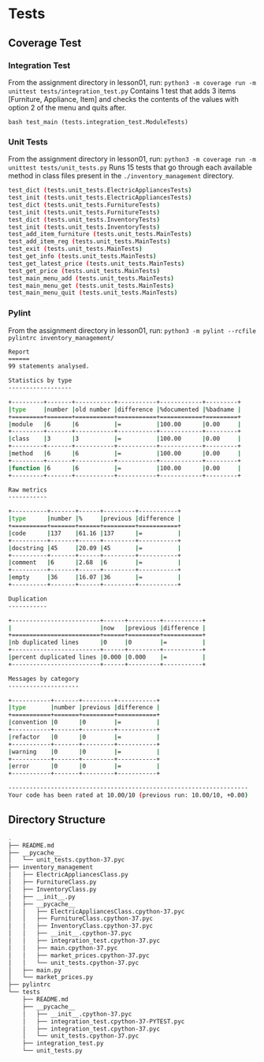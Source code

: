# Tests

## Coverage Test

### Integration Test

From the assignment directory in lesson01, run:
`python3 -m coverage run -m unittest tests/integration_test.py`
Contains 1 test that adds 3 items [Furniture, Appliance, Item] and checks
the contents of the values with option 2 of the menu and quits after.

```bash test_main (tests.integration_test.ModuleTests)```

### Unit Tests

From the assignment directory in lesson01, run:
`python3 -m coverage run -m unittest tests/unit_tests.py`
Runs 15 tests that go through each available method in class files present in
the `./inventory_management` directory.

```bash
test_dict (tests.unit_tests.ElectricAppliancesTests)
test_init (tests.unit_tests.ElectricAppliancesTests)
test_dict (tests.unit_tests.FurnitureTests)
test_init (tests.unit_tests.FurnitureTests)
test_dict (tests.unit_tests.InventoryTests)
test_init (tests.unit_tests.InventoryTests)
test_add_item_furniture (tests.unit_tests.MainTests)
test_add_item_reg (tests.unit_tests.MainTests)
test_exit (tests.unit_tests.MainTests)
test_get_info (tests.unit_tests.MainTests)
test_get_latest_price (tests.unit_tests.MainTests)
test_get_price (tests.unit_tests.MainTests)
test_main_menu_add (tests.unit_tests.MainTests)
test_main_menu_get (tests.unit_tests.MainTests)
test_main_menu_quit (tests.unit_tests.MainTests)
```

### Pylint

From the assignment directory in lesson01, run:
`python3 -m pylint --rcfile pylintrc inventory_management/`

```bash
Report
======
99 statements analysed.

Statistics by type
------------------

+---------+-------+-----------+-----------+------------+---------+
|type     |number |old number |difference |%documented |%badname |
+=========+=======+===========+===========+============+=========+
|module   |6      |6          |=          |100.00      |0.00     |
+---------+-------+-----------+-----------+------------+---------+
|class    |3      |3          |=          |100.00      |0.00     |
+---------+-------+-----------+-----------+------------+---------+
|method   |6      |6          |=          |100.00      |0.00     |
+---------+-------+-----------+-----------+------------+---------+
|function |6      |6          |=          |100.00      |0.00     |
+---------+-------+-----------+-----------+------------+---------+

Raw metrics
-----------

+----------+-------+------+---------+-----------+
|type      |number |%     |previous |difference |
+==========+=======+======+=========+===========+
|code      |137    |61.16 |137      |=          |
+----------+-------+------+---------+-----------+
|docstring |45     |20.09 |45       |=          |
+----------+-------+------+---------+-----------+
|comment   |6      |2.68  |6        |=          |
+----------+-------+------+---------+-----------+
|empty     |36     |16.07 |36       |=          |
+----------+-------+------+---------+-----------+

Duplication
-----------

+-------------------------+------+---------+-----------+
|                         |now   |previous |difference |
+=========================+======+=========+===========+
|nb duplicated lines      |0     |0        |=          |
+-------------------------+------+---------+-----------+
|percent duplicated lines |0.000 |0.000    |=          |
+-------------------------+------+---------+-----------+

Messages by category
--------------------

+-----------+-------+---------+-----------+
|type       |number |previous |difference |
+===========+=======+=========+===========+
|convention |0      |0        |=          |
+-----------+-------+---------+-----------+
|refactor   |0      |0        |=          |
+-----------+-------+---------+-----------+
|warning    |0      |0        |=          |
+-----------+-------+---------+-----------+
|error      |0      |0        |=          |
+-----------+-------+---------+-----------+

--------------------------------------------------------------------
Your code has been rated at 10.00/10 (previous run: 10.00/10, +0.00)
```

## Directory Structure

```bash
.
├── README.md
├── __pycache__
│   └── unit_tests.cpython-37.pyc
├── inventory_management
│   ├── ElectricAppliancesClass.py
│   ├── FurnitureClass.py
│   ├── InventoryClass.py
│   ├── __init__.py
│   ├── __pycache__
│   │   ├── ElectricAppliancesClass.cpython-37.pyc
│   │   ├── FurnitureClass.cpython-37.pyc
│   │   ├── InventoryClass.cpython-37.pyc
│   │   ├── __init__.cpython-37.pyc
│   │   ├── integration_test.cpython-37.pyc
│   │   ├── main.cpython-37.pyc
│   │   ├── market_prices.cpython-37.pyc
│   │   └── unit_tests.cpython-37.pyc
│   ├── main.py
│   └── market_prices.py
├── pylintrc
└── tests
    ├── README.md
    ├── __pycache__
    │   ├── __init__.cpython-37.pyc
    │   ├── integration_test.cpython-37-PYTEST.pyc
    │   ├── integration_test.cpython-37.pyc
    │   └── unit_tests.cpython-37.pyc
    ├── integration_test.py
    └── unit_tests.py
```